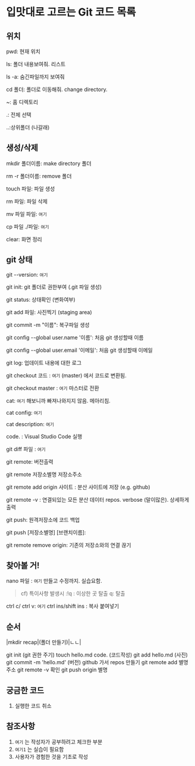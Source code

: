 # 입맛대로 고르는 Git 코드 목록

## 위치
pwd: 현재 위치

ls: 폴더 내용보여줘. 리스트

ls -a: 숨긴파일까지 보여줘

cd 폴더: 폴더로 이동해줘. change directory.

~: 홈 디렉토리

.: 전체 선택

..:상위폴더 (나갈래)


## 생성/삭제
mkdir 폴더이름: make directory 폴더

rm -r 폴더이름: remove 폴더

touch 파일: 파일 생성

rm 파일: 파일 삭제

mv 파일 파일: `여기`

cp 파일 ./파일: `여기`

clear: 화면 정리


## git 상태
git --version: `여기`

git init: git 폴더로 권한부여 (.git 파일 생성)

git status: 상태확인 (변화여부)

git add 파일: 사진찍기 (staging area)

git commit -m "이름": 복구파일 생성

git config --global user.name '이름': 처음 git 생성할때 이름

git config --global user.email '이메일': 처음 git 생성할때 이메일

git log: 업데이트 내용에 대한 로그

git checkout 코드 : `여기` (master) 에서 코드로 변환됨.

git checkout master : `여기` 마스터로 전환

cat: `여기` 해보니까 빠져나와지지 않음. 메아리침.

cat config: `여기`

cat description: `여기`

code. : Visual Studio Code 실행

git diff 파일 : `여기`

git remote: 버전출력

git remote 저장소별명 저장소주소

git remote add origin 사이트 : 분산 사이트에 저장 (e.g. github)

git remote -v : 연결되있는 모든 분산 데이터 repos. verbose (말이많은). 상세하게 출력

git push: 원격저장소에 코드 백업

git push [저장소별명] [브랜치이름]:

git remote remove origin: 기존의 저장소와의 연결 끊기 

## 찾아볼 거!
nano 파일 : `여기` 만들고 수정까지. 실습요함. 

> cf) 특이사항 발생시 
:!q : 이상한 곳 탈출
q: 탈출

ctrl c/ ctrl v: `여기`
ctrl ins/shift ins : 복사 붙여넣기

## 순서
|mkdir recap|(폴더 만들기)|ㄴㄴ|


git init (git 권한 주기)
touch hello.md
code. (코드작성)
git add hello.md (사진)
git commit -m 'hello.md' (버전)
github 가서 repos 만들기
git remote add 별명 주소
git remote -v 확인
git push origin 별명

## 궁금한 코드
1. 실행한 코드 취소


## 참조사항
1. `여기` 는 작성자가 공부하려고 체크한 부분
2. `여기1` 는 실습이 필요함
2. 사용자가 경험한 것을 기초로 작성